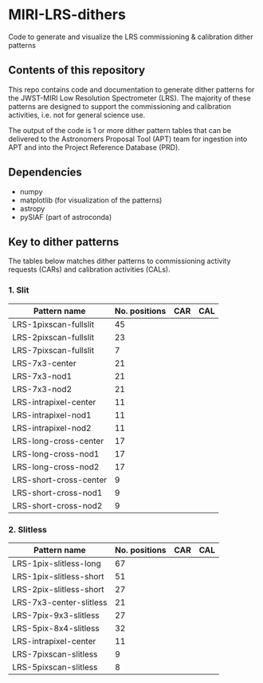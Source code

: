 # MIRI-LRS-dithers

Code to generate and visualize the LRS commissioning &amp; calibration dither patterns

## Contents of this repository

This repo contains code and documentation to generate dither patterns for the JWST-MIRI Low Resolution Spectrometer (LRS). The majority of these patterns are designed to support the commissioning and calibration activities, i.e. not for general science use. 

The output of the code is 1 or more dither pattern tables that can be delivered to the Astronomers Proposal Tool (APT) team for ingestion into APT and into the Project Reference Database (PRD). 


## Dependencies

* numpy
* matplotlib (for visualization of the patterns)
* astropy
* pySIAF (part of astroconda)


## Key to dither patterns

The tables below matches dither patterns to commissioning activity requests (CARs) and calibration activities (CALs).

### 1. Slit


| Pattern name          | No. positions    | CAR      | CAL      |
|-----------------------|------------------|----------|----------|
|LRS-1pixscan-fullslit  |         45       |          |          |
|LRS-2pixscan-fullslit  |         23       |          |          |
|LRS-7pixscan-fullslit  |          7       |          |          |
|LRS-7x3-center         |         21       |          |          |
|LRS-7x3-nod1           |         21       |          |          |
|LRS-7x3-nod2           |         21       |          |          |
|LRS-intrapixel-center  |         11       |          |          |
|LRS-intrapixel-nod1    |         11       |          |          |
|LRS-intrapixel-nod2    |         11       |          |          |
|LRS-long-cross-center  |         17       |          |          |
|LRS-long-cross-nod1    |         17       |          |          |
|LRS-long-cross-nod2    |         17       |          |          |
|LRS-short-cross-center |          9       |          |          |
|LRS-short-cross-nod1   |          9       |          |          |
|LRS-short-cross-nod2   |          9       |          |          |


### 2. Slitless


| Pattern name          | No. positions    | CAR      | CAL      |
|-----------------------|------------------|----------|----------|
|LRS-1pix-slitless-long |       67         |          |          |
|LRS-1pix-slitless-short|       51         |          |          |
|LRS-2pix-slitless-short|       27         |          |          |
|LRS-7x3-center-slitless|       21         |          |          |
|LRS-7pix-9x3-slitless  |       27         |          |          |
|LRS-5pix-8x4-slitless  |       32         |          |          |
|LRS-intrapixel-center  |       11         |          |          |
|LRS-7pixscan-slitless  |       9          |          |          |
|LRS-5pixscan-slitless  |       8          |          |          |

